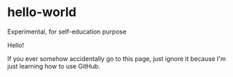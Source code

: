 # hello-world
Experimental, for self-education purpose

Hello! 

If you ever somehow accidentally go to this page, just ignore it because I'm just learning how to use GitHub.
